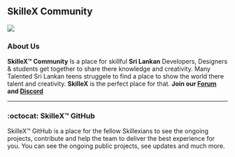 ## SkilleX Community

![](https://cdn.discordapp.com/attachments/755811777140490441/800378598057443348/yt_3.png)

### About Us

**SkilleX™ Community** Is a place for skillful  **Sri Lankan** Developers, Designers & students get together to share there knowledge and creativity. Many Talented Sri Lankan teens struggele to find a place to show the world there talent and creativity. **SkilleX** is the perfect place for that. **Join our [Forum](https://forum.skillex.lk/)   and [Discord](https://discord.gg/jS98VWq)**  

****

### :octocat: SkilleX™ GitHub

SkilleX™ GitHub is a place for the fellow Skillexians to see the ongoing projects, contribute and help the team to deliver the best experience for you. You can see the ongoing public projects, see updates and much more.
